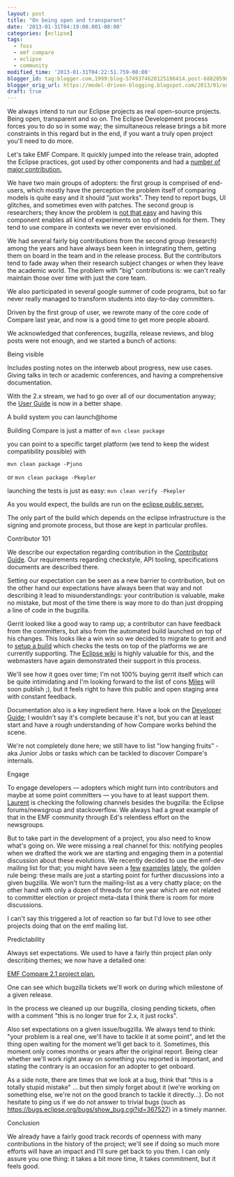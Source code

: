```yaml
---
layout: post
title: "On being open and transparent"
date: '2013-01-31T04:19:00.001-08:00'
categories: [eclipse]
tags:
  - foss
  - emf compare
  - eclipse
  - community
modified_time: '2013-01-31T04:22:51.759-08:00'
blogger_id: tag:blogger.com,1999:blog-5749374620125186414.post-6882059087189884358
blogger_orig_url: https://model-driven-blogging.blogspot.com/2013/01/on-being-open-and-transparent.html
draft: true
---
```


We always intend to run our Eclipse projects as real open-source projects. Being open, transparent and so on. The Eclipse Development process forces you to do so in some way; the simultaneous release brings a bit more constraints in this regard but in the end, if you want a truly open project you'll need to do more.

Let's take EMF Compare. It quickly jumped into the release train, adopted the Eclipse practices, got used by other components and had a [number of major contribution.](https://www.eclipse.dev/projects/ip_log.php?projectid=modeling.emf.compare)

We have two main groups of adopters: the first group is comprised of end-users, which mostly have the perception the problem itself of comparing models is quite easy and it should "just works". They tend to report bugs, UI glitches, and sometimes even with patches. The second group is researchers; they know the problem is [not that easy](https://bugs.eclipse.org/bugs/show_bug.cgi?id=399361#c3) and having this component enables all kind of experiments on top of models for them. They tend to use compare in contexts we never ever envisioned.

We had several fairly big contributions from the second group (research) among the years and have always been keen in integrating them, getting them on board in the team and in the release process. But the contributors tend to fade away when their research subject changes or when they leave the academic world. The problem with "big" contributions is: we can't really maintain those over time with just the core team.

We also participated in several google summer of code programs, but so far never really managed to transform students into day-to-day committers.

Driven by the first group of user, we rewrote many of the core code of Compare last year, and now is a good time to get more people aboard.

We acknowledged that conferences, bugzilla, release reviews, and blog posts were not enough, and we started a bunch of actions:

Being visible

Includes posting notes on the interweb about progress, new use cases. Giving talks in tech or academic conferences, and having a comprehensive documentation.

With the 2.x stream, we had to go over all of our documentation anyway; the [User Guide](https://wiki.eclipse.org/EMF_Compare/User_Guide) is now in a better shape.

A build system you can launch@home

Building Compare is just a matter of `mvn clean package`

you can point to a specific target platform (we tend to keep the widest compatibility possible) with

`mvn clean package -Pjuno`

or `mvn clean package -Pkepler`

launching the tests is just as easy: `mvn clean verify -Pkepler`

As you would expect, the builds are run on the [eclipse public server.](https://hudson.eclipse.org/hudson/job/emf-compare-master/)

The only part of the build which depends on the eclipse infrastructure is the signing and promote process, but those are kept in particular profiles.

Contributor 101

We describe our expectation regarding contribution in the [Contributor Guide](https://wiki.eclipse.org/EMF_Compare/Contributor_Guide). Our requirements regarding checkstyle, API tooling, specifications documents are described there.

Setting our expectation can be seen as a new barrier to contribution, but on the other hand our expectations have always been that way and not describing it lead to misunderstandings: your contribution is valuable, make no mistake, but most of the time there is way more to do than just dropping a line of code in the bugzilla.

Gerrit looked like a good way to ramp up; a contributor can have feedback from the committers, but also from the automated build launched on top of his changes. This looks like a win win so we decided to migrate to gerrit and to [setup a build](https://hudson.eclipse.org/sandbox/job/emf-compare.gerrit/) which checks the tests on top of the platforms we are currently supporting. The [Eclipse wiki](https://wiki.eclipse.org/Gerrit) is highly valuable for this, and the webmasters have again demonstrated their support in this process.

We'll see how it goes over time; I'm not 100% buying gerrit itself which can be quite intimidating and I'm looking forward to the list of cons [Miles](https://milesparker.blogspot.fr/) will soon publish ;), but it feels right to have this public and open staging area with constant feedback.

Documentation also is a key ingredient here. Have a look on the [Developer Guide](https://wiki.eclipse.org/EMF_Compare/Developer_Guide); I wouldn't say it's complete because it's not, but you can at least start and have a rough understanding of how Compare works behind the scene.

We're not completely done here; we still have to list "low hanging fruits" - aka Junior Jobs or tasks which can be tackled to discover Compare's internals.

Engage

To engage developers — adopters which might turn into contributors and maybe at some point committers — you have to at least support them. [Laurent](https://eclipsemde.blogspot.fr/) is checking the following channels besides the bugzilla: the Eclipse forums/newsgroup and stackoverflow. We always had a great example of that in the EMF community through Ed's relentless effort on the newsgroups.

But to take part in the development of a project, you also need to know what's going on. We were missing a real channel for this: notifying peoples when we drafted the work we are starting and engaging them in a potential discussion about these evolutions. We recently decided to use the emf-dev mailing list for that; you might have seen a [few](https://dev.eclipse.org/mhonarc/lists/emf-dev/msg01551.html) [examples](https://dev.eclipse.org/mhonarc/lists/emf-dev/msg01553.html) [lately](https://dev.eclipse.org/mhonarc/lists/emf-dev/msg01558.html), the golden rule being: these mails are just a starting point for further discussions into a given bugzilla. We won't turn the mailing-list as a very chatty place; on the other hand with only a dozen of threads for one year which are not related to committer election or project meta-data I think there is room for more discussions.

I can't say this triggered a lot of reaction so far but I'd love to see other projects doing that on the emf mailing list.

Predictability

Always set expectations. We used to have a fairly thin project plan only describing themes; we now have a detailed one:

[EMF Compare 2.1 project plan.](https://www.eclipse.dev/projects/project-plan.php?projectid=modeling.emf.compare)

One can see which bugzilla tickets we'll work on during which milestone of a given release.

In the process we cleaned up our bugzilla, closing pending tickets, often with a comment "this is no longer true for 2.x, it just rocks".

Also set expectations on a given issue/bugzilla. We always tend to think: "your problem is a real one, we'll have to tackle it at some point", and let the thing open waiting for the moment we'll get back to it. Sometimes, this moment only comes months or years after the original report. Being clear whether we'll work right away on something you reported is important, and stating the contrary is an occasion for an adopter to get onboard.

As a side note, there are times that we look at a bug, think that "this is a totally stupid mistake" ... but then simply forget about it (we're working on something else, we're not on the good branch to tackle it directly...). Do not hesitate to ping us if we do not answer to trivial bugs (such as https://bugs.eclipse.org/bugs/show_bug.cgi?id=367527) in a timely manner.

Conclusion

We already have a fairly good track records of openness with many contributions in the history of the project; we'll see if doing so much more efforts will have an impact and I'll sure get back to you then. I can only assure you one thing: it takes a bit more time, it takes commitment, but it feels good.

